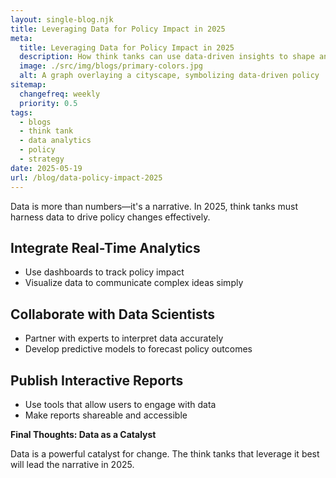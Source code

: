 ```yaml
---
layout: single-blog.njk
title: Leveraging Data for Policy Impact in 2025
meta:
  title: Leveraging Data for Policy Impact in 2025
  description: How think tanks can use data-driven insights to shape and influence policy decisions effectively.
  image: ./src/img/blogs/primary-colors.jpg
  alt: A graph overlaying a cityscape, symbolizing data-driven policy
sitemap:
  changefreq: weekly
  priority: 0.5
tags:
  - blogs
  - think tank
  - data analytics
  - policy
  - strategy
date: 2025-05-19
url: /blog/data-policy-impact-2025
---
```


Data is more than numbers—it's a narrative. In 2025, think tanks must harness data to drive policy changes effectively.

## Integrate Real-Time Analytics

- Use dashboards to track policy impact
- Visualize data to communicate complex ideas simply

## Collaborate with Data Scientists

- Partner with experts to interpret data accurately
- Develop predictive models to forecast policy outcomes

## Publish Interactive Reports

- Use tools that allow users to engage with data
- Make reports shareable and accessible

**Final Thoughts: Data as a Catalyst**

Data is a powerful catalyst for change. The think tanks that leverage it best will lead the narrative in 2025.
